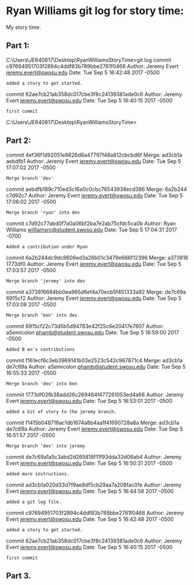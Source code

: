 # Ryan Williams git log for story time:

My story time.


## Part 1:
C:\Users\JE640817\Desktop\RyanWilliamsStoryTime>git log
commit c97694951703f2894c4ddf83b789bbe2761f0468
Author: Jeremy Evert <jeremy.evert@swosu.edu>
Date:   Tue Sep 5 16:42:48 2017 -0500

    added a story to get started.

commit 62ae7cb21ab358dc017cbe3f8c24139381ade0c6
Author: Jeremy Evert <jeremy.evert@swosu.edu>
Date:   Tue Sep 5 16:40:15 2017 -0500

    first commit

C:\Users\JE640817\Desktop\RyanWilliamsStoryTime>

## Part 2:
commit 4ef36f1d92051e8826d6a47797f48a812cbcbd6f
Merge: ad3cb1a aebdfb1
Author: Jeremy Evert <jeremy.evert@swosu.edu>
Date:   Tue Sep 5 17:07:02 2017 -0500

    Merge branch 'dev'

commit aebdfb189c710ed3c16e0c0cbc76543938ecd386
Merge: 6a2b244 c7d92c7
Author: Jeremy Evert <jeremy.evert@swosu.edu>
Date:   Tue Sep 5 17:06:02 2017 -0500

    Merge branch 'ryan' into dev

commit c7d92c77abd0f7a0a06bf2ba7e2ab75cfdc5ca0b
Author: Ryan Williams <williamsrc@student.swosu.edu>
Date:   Tue Sep 5 17:04:31 2017 -0700

    Added a contribution under Ryan

commit 6a2b244dc9dc8606ed3a26b01c3479e666f12396
Merge: a373816 1773df0
Author: Jeremy Evert <jeremy.evert@swosu.edu>
Date:   Tue Sep 5 17:03:57 2017 -0500

    Merge branch 'jeremy' into dev

commit a373816684bb0ea965d6ef4a70ecb5f451333a92
Merge: de7c69a 6915cf2
Author: Jeremy Evert <jeremy.evert@swosu.edu>
Date:   Tue Sep 5 17:03:08 2017 -0500

    Merge branch 'ben' into dev

commit 6915cf22c73d5b5d94783e42f25c6e20417e7807
Author: aSemicolon <phamb@student.swosu.edu>
Date:   Tue Sep 5 16:59:00 2017 -0500

    Added B en's contributions

commit f161ecf6c3eb3969141b03e2523c542c967871c4
Merge: ad3cb1a de7c69a
Author: aSemicolon <phamb@student.swosu.edu>
Date:   Tue Sep 5 16:55:33 2017 -0500

    Merge branch 'dev' into ben

commit 1773df02fb38add26c269464f477261053ed4a66
Author: Jeremy Evert <jeremy.evert@swosu.edu>
Date:   Tue Sep 5 16:53:01 2017 -0500

    added a bit of story to the jeremy branch.

commit f1415b048716ac1db1674a8b4aa1f41690728a8a
Merge: ad3cb1a de7c69a
Author: Jeremy Evert <jeremy.evert@swosu.edu>
Date:   Tue Sep 5 16:51:57 2017 -0500

    Merge branch 'dev' into jeremy

commit de7c69a1a5c3abd2d265818f11f93dda33d06ab4
Author: Jeremy Evert <jeremy.evert@swosu.edu>
Date:   Tue Sep 5 16:50:31 2017 -0500

    added more instructions.

commit ad3cb1a020d33d7f9ae8df5cb29aa7a208fac01e
Author: Jeremy Evert <jeremy.evert@swosu.edu>
Date:   Tue Sep 5 16:44:58 2017 -0500

    added a git log file.

commit c97694951703f2894c4ddf83b789bbe2761f0468
Author: Jeremy Evert <jeremy.evert@swosu.edu>
Date:   Tue Sep 5 16:42:48 2017 -0500

    added a story to get started.

commit 62ae7cb21ab358dc017cbe3f8c24139381ade0c6
Author: Jeremy Evert <jeremy.evert@swosu.edu>
Date:   Tue Sep 5 16:40:15 2017 -0500

    first commit


## Part 3.
